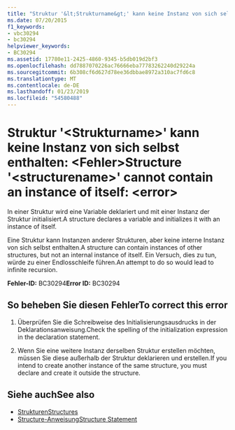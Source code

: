 ```yaml
---
title: "Struktur '&lt;Strukturname&gt;' kann keine Instanz von sich selbst enthalten: &lt;Fehler&gt;"
ms.date: 07/20/2015
f1_keywords:
- vbc30294
- bc30294
helpviewer_keywords:
- BC30294
ms.assetid: 17780e11-2425-4860-9345-b5db019d2bf3
ms.openlocfilehash: dd7887070226ac76666eba77783262240d29224a
ms.sourcegitcommit: 6b308cf6d627d78ee36dbbae8972a310ac7fd6c8
ms.translationtype: MT
ms.contentlocale: de-DE
ms.lasthandoff: 01/23/2019
ms.locfileid: "54580488"
---
```

# <a name="structure-ltstructurenamegt-cannot-contain-an-instance-of-itself-lterrorgt"></a><span data-ttu-id="2b348-102">Struktur '&lt;Strukturname&gt;' kann keine Instanz von sich selbst enthalten: &lt;Fehler&gt;</span><span class="sxs-lookup"><span data-stu-id="2b348-102">Structure '&lt;structurename&gt;' cannot contain an instance of itself: &lt;error&gt;</span></span>
<span data-ttu-id="2b348-103">In einer Struktur wird eine Variable deklariert und mit einer Instanz der Struktur initialisiert.</span><span class="sxs-lookup"><span data-stu-id="2b348-103">A structure declares a variable and initializes it with an instance of itself.</span></span>  
  
 <span data-ttu-id="2b348-104">Eine Struktur kann Instanzen anderer Strukturen, aber keine interne Instanz von sich selbst enthalten.</span><span class="sxs-lookup"><span data-stu-id="2b348-104">A structure can contain instances of other structures, but not an internal instance of itself.</span></span> <span data-ttu-id="2b348-105">Ein Versuch, dies zu tun, würde zu einer Endlosschleife führen.</span><span class="sxs-lookup"><span data-stu-id="2b348-105">An attempt to do so would lead to infinite recursion.</span></span>  
  
 <span data-ttu-id="2b348-106">**Fehler-ID:** BC30294</span><span class="sxs-lookup"><span data-stu-id="2b348-106">**Error ID:** BC30294</span></span>  
  
## <a name="to-correct-this-error"></a><span data-ttu-id="2b348-107">So beheben Sie diesen Fehler</span><span class="sxs-lookup"><span data-stu-id="2b348-107">To correct this error</span></span>  
  
1.  <span data-ttu-id="2b348-108">Überprüfen Sie die Schreibweise des Initialisierungsausdrucks in der Deklarationsanweisung.</span><span class="sxs-lookup"><span data-stu-id="2b348-108">Check the spelling of the initialization expression in the declaration statement.</span></span>  
  
2.  <span data-ttu-id="2b348-109">Wenn Sie eine weitere Instanz derselben Struktur erstellen möchten, müssen Sie diese außerhalb der Struktur deklarieren und erstellen.</span><span class="sxs-lookup"><span data-stu-id="2b348-109">If you intend to create another instance of the same structure, you must declare and create it outside the structure.</span></span>  
  
## <a name="see-also"></a><span data-ttu-id="2b348-110">Siehe auch</span><span class="sxs-lookup"><span data-stu-id="2b348-110">See also</span></span>
- [<span data-ttu-id="2b348-111">Strukturen</span><span class="sxs-lookup"><span data-stu-id="2b348-111">Structures</span></span>](../../visual-basic/programming-guide/language-features/data-types/structures.md)
- [<span data-ttu-id="2b348-112">Structure-Anweisung</span><span class="sxs-lookup"><span data-stu-id="2b348-112">Structure Statement</span></span>](../../visual-basic/language-reference/statements/structure-statement.md)

